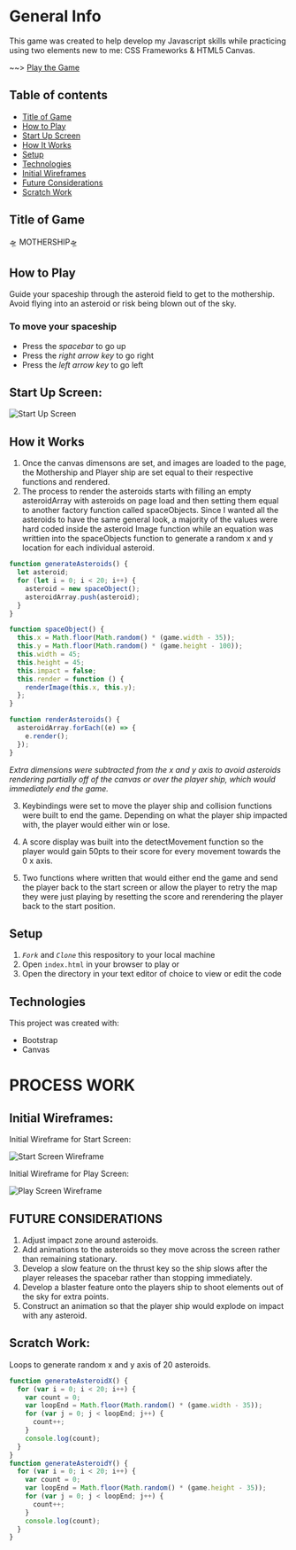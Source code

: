 # General Info

This game was created to help develop my Javascript skills while practicing using two elements new to me: CSS Frameworks & HTML5 Canvas.

~~> [Play the Game](https://charlenebatiste.github.io/Mothership/)

## Table of contents

- [Title of Game](#title-of-game)
- [How to Play](how-to-play)
- [Start Up Screen](start-up-screen)
- [How It Works ](how-it-works)
- [Setup](#setup)
- [Technologies](#technologies)
- [Initial Wireframes](#initial-wireframes)
- [Future Considerations](#future-considerations)
- [Scratch Work](#scratch-work)

## Title of Game

🛸 MOTHERSHIP🛸

## How to Play

Guide your spaceship through the asteroid field to get to the mothership. Avoid flying into an asteroid or risk being blown out of the sky.

### To move your spaceship

- Press the _spacebar_ to go up
- Press the _right arrow key_ to go right
- Press the _left arrow key_ to go left

## Start Up Screen:

![Start Up Screen](/assets/start-screen.png)

## How it Works

1. Once the canvas dimensons are set, and images are loaded to the page, the Mothership and Player ship are set equal to their respective functions and rendered.
2. The process to render the asteroids starts with filling an empty asteroidArray with asteroids on page load and then setting them equal to another factory function called spaceObjects. Since I wanted all the asteroids to have the same general look, a majority of the values were hard coded inside the asteroid Image function while an equation was writtien into the spaceObjects function to generate a random x and y location for each individual asteroid.

```javascript
function generateAsteroids() {
  let asteroid;
  for (let i = 0; i < 20; i++) {
    asteroid = new spaceObject();
    asteroidArray.push(asteroid);
  }
}

function spaceObject() {
  this.x = Math.floor(Math.random() * (game.width - 35));
  this.y = Math.floor(Math.random() * (game.height - 100));
  this.width = 45;
  this.height = 45;
  this.impact = false;
  this.render = function () {
    renderImage(this.x, this.y);
  };
}

function renderAsteroids() {
  asteroidArray.forEach((e) => {
    e.render();
  });
}
```

_Extra dimensions were subtracted from the x and y axis to avoid asteroids rendering partially off of the canvas or over the player ship, which would immediately end the game._

3. Keybindings were set to move the player ship and collision functions were built to end the game. Depending on what the player ship impacted with, the player would either win or lose.

4. A score display was built into the detectMovement function so the player would gain 50pts to their score for every movement towards the 0 x axis.

5. Two functions where written that would either end the game and send the player back to the start screen or allow the player to retry the map they were just playing by resetting the score and rerendering the player back to the start position.

## Setup

1. _`Fork`_ and _`Clone`_ this respository to your local machine
2. Open `index.html` in your browser to play or
3. Open the directory in your text editor of choice to view or edit the code

## Technologies

This project was created with:

- Bootstrap
- Canvas

# PROCESS WORK

## Initial Wireframes:

Initial Wireframe for Start Screen:

![Start Screen Wireframe](/assets/start-screen-wireframe.png)

Initial Wireframe for Play Screen:

![Play Screen Wireframe](/assets/play-screen-wireframe.png)

## FUTURE CONSIDERATIONS

1. Adjust impact zone around asteroids.
2. Add animations to the asteroids so they move across the screen rather than remaining stationary.
3. Develop a slow feature on the thrust key so the ship slows after the player releases the spacebar rather than stopping immediately.
4. Develop a blaster feature onto the players ship to shoot elements out of the sky for extra points.
5. Construct an animation so that the player ship would explode on impact with any asteroid.

## Scratch Work:

Loops to generate random x and y axis of 20 asteroids.

```javascript
function generateAsteroidX() {
  for (var i = 0; i < 20; i++) {
    var count = 0;
    var loopEnd = Math.floor(Math.random() * (game.width - 35));
    for (var j = 0; j < loopEnd; j++) {
      count++;
    }
    console.log(count);
  }
}
function generateAsteroidY() {
  for (var i = 0; i < 20; i++) {
    var count = 0;
    var loopEnd = Math.floor(Math.random() * (game.height - 35));
    for (var j = 0; j < loopEnd; j++) {
      count++;
    }
    console.log(count);
  }
}
```
